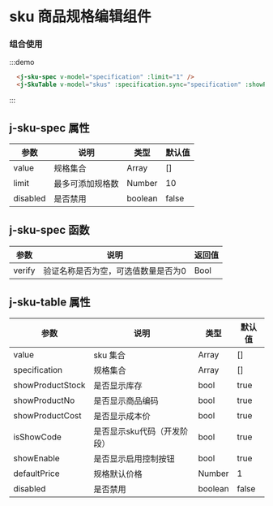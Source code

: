 # sku 商品规格编辑组件


### 组合使用

<div class="demo-block">
  <sku-demo />
</div>

:::demo
```html
  <j-sku-spec v-model="specification" :limit="1" />
  <j-SkuTable v-model="skus" :specification.sync="specification" :showProductNo="true" :showProductCost="true" :showEnable="true"></j-SkuTable>
```
:::


## j-sku-spec 属性

|     参数     |     说明     |     类型     |     默认值     |
|-------------|------------- |------------ |-------------- |
|   value    | 规格集合  |    Array    | [] |  
|   limit    | 最多可添加规格数  |    Number    | 10 |  
|   disabled    | 是否禁用  |    boolean    | false |  

## j-sku-spec 函数

|     参数     |     说明     |     返回值     |
|-------------|------------- |------------ |
|   verify    | 验证名称是否为空，可选值数量是否为0  |    Bool    |

## j-sku-table 属性

|     参数     |     说明     |     类型     |     默认值     |
|-------------|------------- |------------ |-------------- |
| value      | sku 集合      | Array  | [] |  
| specification      | 规格集合      | Array  | [] |  
| showProductStock      | 是否显示库存      | bool  | true |  
| showProductNo         | 是否显示商品编码  | bool  | true |
| showProductCost       | 是否显示成本价    | bool  | true |  
| isShowCode            | 是否显示sku代码（开发阶段）| bool  | true|
| showEnable            | 是否显示启用控制按钮| bool  | true|
| defaultPrice            | 规格默认价格| Number  | 1|
|   disabled    | 是否禁用  |    boolean    | false |  
